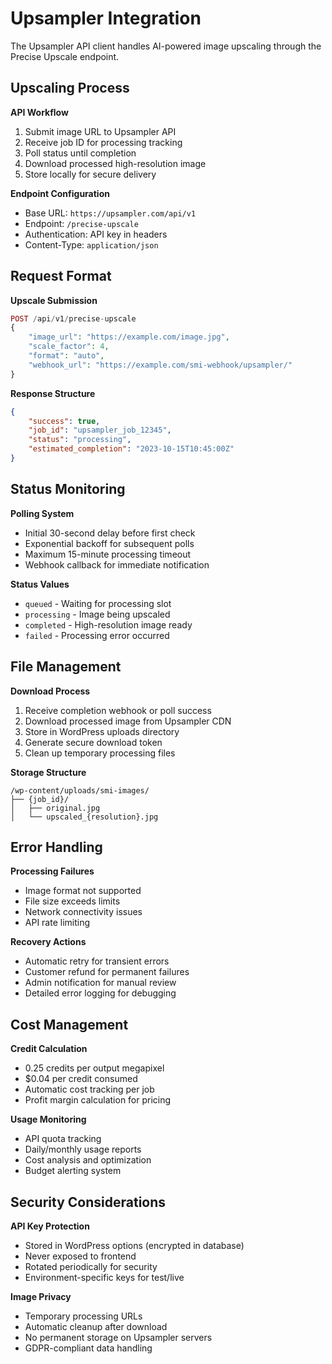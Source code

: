 # Upsampler Integration

The Upsampler API client handles AI-powered image upscaling through the Precise Upscale endpoint.

## Upscaling Process

**API Workflow**
1. Submit image URL to Upsampler API
2. Receive job ID for processing tracking
3. Poll status until completion
4. Download processed high-resolution image
5. Store locally for secure delivery

**Endpoint Configuration**
- Base URL: `https://upsampler.com/api/v1`
- Endpoint: `/precise-upscale`
- Authentication: API key in headers
- Content-Type: `application/json`

## Request Format

**Upscale Submission**
```php
POST /api/v1/precise-upscale
{
    "image_url": "https://example.com/image.jpg",
    "scale_factor": 4,
    "format": "auto",
    "webhook_url": "https://example.com/smi-webhook/upsampler/"
}
```

**Response Structure**
```json
{
    "success": true,
    "job_id": "upsampler_job_12345",
    "status": "processing",
    "estimated_completion": "2023-10-15T10:45:00Z"
}
```

## Status Monitoring

**Polling System**
- Initial 30-second delay before first check
- Exponential backoff for subsequent polls
- Maximum 15-minute processing timeout
- Webhook callback for immediate notification

**Status Values**
- `queued` - Waiting for processing slot
- `processing` - Image being upscaled
- `completed` - High-resolution image ready
- `failed` - Processing error occurred

## File Management

**Download Process**
1. Receive completion webhook or poll success
2. Download processed image from Upsampler CDN
3. Store in WordPress uploads directory
4. Generate secure download token
5. Clean up temporary processing files

**Storage Structure**
```
/wp-content/uploads/smi-images/
├── {job_id}/
│   ├── original.jpg
│   └── upscaled_{resolution}.jpg
```

## Error Handling

**Processing Failures**
- Image format not supported
- File size exceeds limits
- Network connectivity issues
- API rate limiting

**Recovery Actions**
- Automatic retry for transient errors
- Customer refund for permanent failures
- Admin notification for manual review
- Detailed error logging for debugging

## Cost Management

**Credit Calculation**
- 0.25 credits per output megapixel
- $0.04 per credit consumed
- Automatic cost tracking per job
- Profit margin calculation for pricing

**Usage Monitoring**
- API quota tracking
- Daily/monthly usage reports
- Cost analysis and optimization
- Budget alerting system

## Security Considerations

**API Key Protection**
- Stored in WordPress options (encrypted in database)
- Never exposed to frontend
- Rotated periodically for security
- Environment-specific keys for test/live

**Image Privacy**
- Temporary processing URLs
- Automatic cleanup after download
- No permanent storage on Upsampler servers
- GDPR-compliant data handling